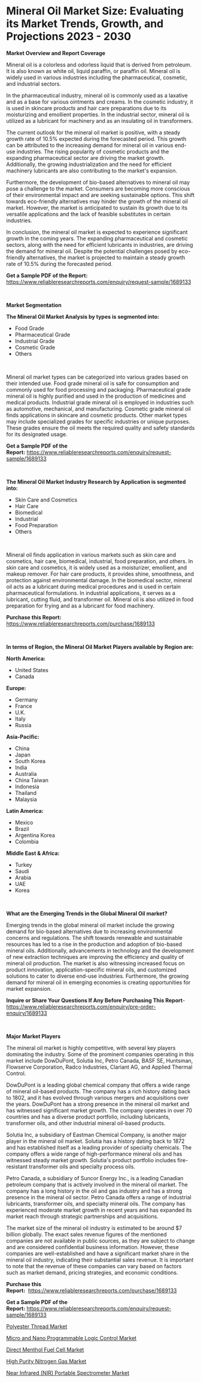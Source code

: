 <p><h1>Mineral Oil Market Size: Evaluating its Market Trends, Growth, and Projections 2023 - 2030</h1></p><p><strong>Market Overview and Report Coverage</strong></p>
<p><p>Mineral oil is a colorless and odorless liquid that is derived from petroleum. It is also known as white oil, liquid paraffin, or paraffin oil. Mineral oil is widely used in various industries including the pharmaceutical, cosmetic, and industrial sectors.</p><p>In the pharmaceutical industry, mineral oil is commonly used as a laxative and as a base for various ointments and creams. In the cosmetic industry, it is used in skincare products and hair care preparations due to its moisturizing and emollient properties. In the industrial sector, mineral oil is utilized as a lubricant for machinery and as an insulating oil in transformers.</p><p>The current outlook for the mineral oil market is positive, with a steady growth rate of 10.5% expected during the forecasted period. This growth can be attributed to the increasing demand for mineral oil in various end-use industries. The rising popularity of cosmetic products and the expanding pharmaceutical sector are driving the market growth. Additionally, the growing industrialization and the need for efficient machinery lubricants are also contributing to the market's expansion.</p><p>Furthermore, the development of bio-based alternatives to mineral oil may pose a challenge to the market. Consumers are becoming more conscious of their environmental impact and are seeking sustainable options. This shift towards eco-friendly alternatives may hinder the growth of the mineral oil market. However, the market is anticipated to sustain its growth due to its versatile applications and the lack of feasible substitutes in certain industries.</p><p>In conclusion, the mineral oil market is expected to experience significant growth in the coming years. The expanding pharmaceutical and cosmetic sectors, along with the need for efficient lubricants in industries, are driving the demand for mineral oil. Despite the potential challenges posed by eco-friendly alternatives, the market is projected to maintain a steady growth rate of 10.5% during the forecasted period.</p></p>
<p><strong>Get a Sample PDF of the Report:</strong> <a href="https://www.reliableresearchreports.com/enquiry/request-sample/1689133">https://www.reliableresearchreports.com/enquiry/request-sample/1689133</a></p>
<p>&nbsp;</p>
<p><strong>Market Segmentation</strong></p>
<p><strong>The Mineral Oil Market Analysis by types is segmented into:</strong></p>
<p><ul><li>Food Grade</li><li>Pharmaceutical Grade</li><li>Industrial Grade</li><li>Cosmetic Grade</li><li>Others</li></ul></p>
<p>&nbsp;</p>
<p><p>Mineral oil market types can be categorized into various grades based on their intended use. Food grade mineral oil is safe for consumption and commonly used for food processing and packaging. Pharmaceutical grade mineral oil is highly purified and used in the production of medicines and medical products. Industrial grade mineral oil is employed in industries such as automotive, mechanical, and manufacturing. Cosmetic grade mineral oil finds applications in skincare and cosmetic products. Other market types may include specialized grades for specific industries or unique purposes. These grades ensure the oil meets the required quality and safety standards for its designated usage.</p></p>
<p><strong>Get a Sample PDF of the Report:</strong>&nbsp;<a href="https://www.reliableresearchreports.com/enquiry/request-sample/1689133">https://www.reliableresearchreports.com/enquiry/request-sample/1689133</a></p>
<p>&nbsp;</p>
<p><strong>The Mineral Oil Market Industry Research by Application is segmented into:</strong></p>
<p><ul><li>Skin Care and Cosmetics</li><li>Hair Care</li><li>Biomedical</li><li>Industrial</li><li>Food Preparation</li><li>Others</li></ul></p>
<p>&nbsp;</p>
<p><p>Mineral oil finds application in various markets such as skin care and cosmetics, hair care, biomedical, industrial, food preparation, and others. In skin care and cosmetics, it is widely used as a moisturizer, emollient, and makeup remover. For hair care products, it provides shine, smoothness, and protection against environmental damage. In the biomedical sector, mineral oil acts as a lubricant during medical procedures and is used in certain pharmaceutical formulations. In industrial applications, it serves as a lubricant, cutting fluid, and transformer oil. Mineral oil is also utilized in food preparation for frying and as a lubricant for food machinery.</p></p>
<p><strong>Purchase this Report:</strong>&nbsp; <a href="https://www.reliableresearchreports.com/purchase/1689133">https://www.reliableresearchreports.com/purchase/1689133</a></p>
<p>&nbsp;</p>
<p><strong>In terms of Region, the Mineral Oil Market Players available by Region are:</strong></p>
<p>
    <p> <strong> North America: </strong>
        <ul>
            <li>United States</li>
            <li>Canada</li>
        </ul>
        </p> 
    <p> <strong> Europe: </strong>
        <ul>
            <li>Germany</li>
            <li>France</li>
            <li>U.K.</li>
            <li>Italy</li>
            <li>Russia</li>
        </ul>
        </p> 
    <p> <strong> Asia-Pacific: </strong>
        <ul>
            <li>China</li>
            <li>Japan</li>
            <li>South Korea</li>
            <li>India</li>
            <li>Australia</li>
            <li>China Taiwan</li>
            <li>Indonesia</li>
            <li>Thailand</li>
            <li>Malaysia</li>
        </ul>
        </p> 
    <p> <strong> Latin America: </strong>
        <ul>
            <li>Mexico</li>
            <li>Brazil</li>
            <li>Argentina Korea</li>
            <li>Colombia</li>
        </ul>
        </p> 
    <p> <strong> Middle East & Africa: </strong>
        <ul>
            <li>Turkey</li>
            <li>Saudi</li>
            <li>Arabia</li>
            <li>UAE</li>
            <li>Korea</li>
        </ul>
    </p>
    </p>
<p>&nbsp;</p>
<p><strong>What are the Emerging Trends in the Global Mineral Oil market?</strong></p>
<p><p>Emerging trends in the global mineral oil market include the growing demand for bio-based alternatives due to increasing environmental concerns and regulations. The shift towards renewable and sustainable resources has led to a rise in the production and adoption of bio-based mineral oils. Additionally, advancements in technology and the development of new extraction techniques are improving the efficiency and quality of mineral oil production. The market is also witnessing increased focus on product innovation, application-specific mineral oils, and customized solutions to cater to diverse end-use industries. Furthermore, the growing demand for mineral oil in emerging economies is creating opportunities for market expansion.</p></p>
<p><strong>Inquire or Share Your Questions If Any Before Purchasing This Report</strong>- <a href="https://www.reliableresearchreports.com/enquiry/pre-order-enquiry/1689133">https://www.reliableresearchreports.com/enquiry/pre-order-enquiry/1689133</a></p>
<p>&nbsp;</p>
<p><strong>Major Market Players</strong></p>
<p><p>The mineral oil market is highly competitive, with several key players dominating the industry. Some of the prominent companies operating in this market include DowDuPont, Solutia Inc, Petro Canada, BASF SE, Huntsman, Flowserve Corporation, Radco Industries, Clariant AG, and Applied Thermal Control. </p><p>DowDuPont is a leading global chemical company that offers a wide range of mineral oil-based products. The company has a rich history dating back to 1802, and it has evolved through various mergers and acquisitions over the years. DowDuPont has a strong presence in the mineral oil market and has witnessed significant market growth. The company operates in over 70 countries and has a diverse product portfolio, including lubricants, transformer oils, and other industrial mineral oil-based products. </p><p>Solutia Inc, a subsidiary of Eastman Chemical Company, is another major player in the mineral oil market. Solutia has a history dating back to 1872 and has established itself as a leading provider of specialty chemicals. The company offers a wide range of high-performance mineral oils and has witnessed steady market growth. Solutia's product portfolio includes fire-resistant transformer oils and specialty process oils.</p><p>Petro Canada, a subsidiary of Suncor Energy Inc., is a leading Canadian petroleum company that is actively involved in the mineral oil market. The company has a long history in the oil and gas industry and has a strong presence in the mineral oil sector. Petro Canada offers a range of industrial lubricants, transformer oils, and specialty mineral oils. The company has experienced moderate market growth in recent years and has expanded its market reach through strategic partnerships and acquisitions.</p><p>The market size of the mineral oil industry is estimated to be around $7 billion globally. The exact sales revenue figures of the mentioned companies are not available in public sources, as they are subject to change and are considered confidential business information. However, these companies are well-established and have a significant market share in the mineral oil industry, indicating their substantial sales revenue. It is important to note that the revenue of these companies can vary based on factors such as market demand, pricing strategies, and economic conditions.</p></p>
<p><strong>Purchase this Report:</strong>&nbsp;&nbsp;<a href="https://www.reliableresearchreports.com/purchase/1689133">https://www.reliableresearchreports.com/purchase/1689133</a></p>
<p></p>
<p><strong>Get a Sample PDF of the Report:</strong>&nbsp;<a href="https://www.reliableresearchreports.com/enquiry/request-sample/1689133">https://www.reliableresearchreports.com/enquiry/request-sample/1689133</a></p>
<p><p><a href="https://github.com/aasishrp01/Market-Research-Report-List-1/blob/main/polyester-thread-market.md">Polyester Thread Market</a></p><p><a href="https://medium.com/@santosh99915121/micro-and-nano-programmable-logic-control-market-the-key-to-successful-business-strategy-forecast-b1aa328f2794">Micro and Nano Programmable Logic Control Market</a></p><p><a href="https://medium.com/@alesiabrahimi58/direct-menthol-fuel-cell-market-the-key-to-successful-business-strategy-forecast-till-2030-1999590bc993">Direct Menthol Fuel Cell Market</a></p><p><a href="https://github.com/Paul14Anderson63/Market-Research-Report-List-1/blob/main/high-purity-nitrogen-gas-market.md">High Purity Nitrogen Gas Market</a></p><p><a href="https://medium.com/@s40138378/near-infrared-nir-portable-spectrometer-market-share-evolution-and-market-growth-trends-2023-2030-13ac3f32cbd7">Near Infrared (NIR) Portable Spectrometer Market</a></p></p>